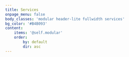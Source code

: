 ```yaml
---
title: Services
onpage_menu: false
body_classes: 'modular header-lite fullwidth services'
bg_color: '#B4B093'
content:
    items: '@self.modular'
    order:
        by: default
        dir: asc
---
```


